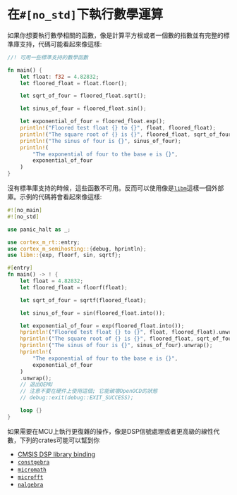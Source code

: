 # 在`#[no_std]`下執行數學運算

如果你想要執行數學相關的函數，像是計算平方根或者一個數的指數並有完整的標準庫支持，代碼可能看起來像這樣:

```rs
//! 可用一些標準支持的數學函數

fn main() {
    let float: f32 = 4.82832;
    let floored_float = float.floor();

    let sqrt_of_four = floored_float.sqrt();

    let sinus_of_four = floored_float.sin();

    let exponential_of_four = floored_float.exp();
    println!("Floored test float {} to {}", float, floored_float);
    println!("The square root of {} is {}", floored_float, sqrt_of_four);
    println!("The sinus of four is {}", sinus_of_four);
    println!(
        "The exponential of four to the base e is {}",
        exponential_of_four
    )
}
```

沒有標準庫支持的時候，這些函數不可用。反而可以使用像是[`libm`](https://crates.io/crates/libm)這樣一個外部庫。示例的代碼將會看起來像這樣:

```rs
#![no_main]
#![no_std]

use panic_halt as _;

use cortex_m_rt::entry;
use cortex_m_semihosting::{debug, hprintln};
use libm::{exp, floorf, sin, sqrtf};

#[entry]
fn main() -> ! {
    let float = 4.82832;
    let floored_float = floorf(float);

    let sqrt_of_four = sqrtf(floored_float);

    let sinus_of_four = sin(floored_float.into());

    let exponential_of_four = exp(floored_float.into());
    hprintln!("Floored test float {} to {}", float, floored_float).unwrap();
    hprintln!("The square root of {} is {}", floored_float, sqrt_of_four).unwrap();
    hprintln!("The sinus of four is {}", sinus_of_four).unwrap();
    hprintln!(
        "The exponential of four to the base e is {}",
        exponential_of_four
    )
    .unwrap();
    // 退出QEMU
    // 注意不要在硬件上使用這個; 它能破壞OpenOCD的狀態
    // debug::exit(debug::EXIT_SUCCESS);

    loop {}
}
```

如果需要在MCU上執行更復雜的操作，像是DSP信號處理或者更高級的線性代數，下列的crates可能可以幫到你

- [CMSIS DSP library binding](https://github.com/jacobrosenthal/cmsis-dsp-sys)
- [`constgebra`](https://crates.io/crates/constgebra)
- [`micromath`](https://github.com/tarcieri/micromath)
- [`microfft`](https://crates.io/crates/microfft)
- [`nalgebra`](https://github.com/dimforge/nalgebra)
